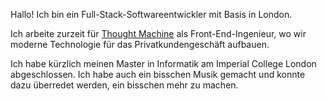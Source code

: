 Hallo! Ich bin ein Full-Stack-Softwareentwickler mit Basis in London.

Ich arbeite zurzeit für [Thought Machine](https://www.thoughtmachine.net/) als Front-End-Ingenieur, wo wir moderne Technologie für das Privatkundengeschäft aufbauen.

Ich habe kürzlich meinen Master in Informatik am Imperial College London abgeschlossen. Ich habe auch ein bisschen Musik gemacht und konnte dazu überredet werden, ein bisschen mehr zu machen.
